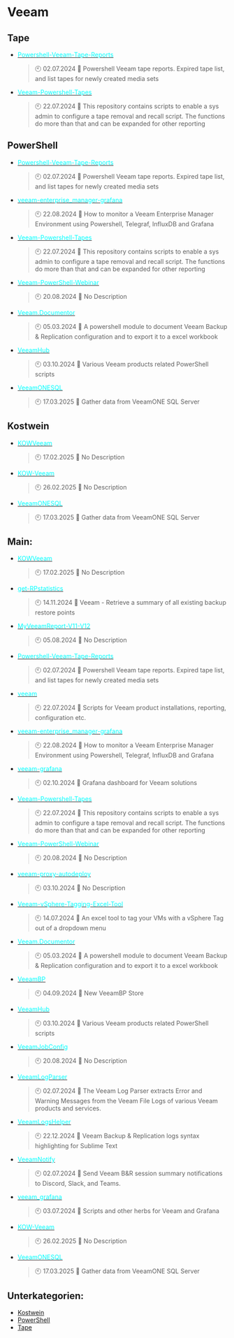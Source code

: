 # Veeam

## Tape
- [<span style="color:cyan">Powershell-Veeam-Tape-Reports</span>](https://github.com/Thamielis/Powershell-Veeam-Tape-Reports)
	> :clock10: 02.07.2024
	> :memo: Powershell Veeam tape reports. Expired tape list, and list tapes for newly created media sets
- [<span style="color:cyan">Veeam-Powershell-Tapes</span>](https://github.com/Thamielis/Veeam-Powershell-Tapes)
	> :clock10: 22.07.2024
	> :memo: This repository contains scripts to enable a sys admin to configure a tape removal and recall script. The functions do more than that and can be expanded for other reporting
## PowerShell
- [<span style="color:cyan">Powershell-Veeam-Tape-Reports</span>](https://github.com/Thamielis/Powershell-Veeam-Tape-Reports)
	> :clock10: 02.07.2024
	> :memo: Powershell Veeam tape reports. Expired tape list, and list tapes for newly created media sets
- [<span style="color:cyan">veeam-enterprise_manager-grafana</span>](https://github.com/Thamielis/veeam-enterprise_manager-grafana)
	> :clock10: 22.08.2024
	> :memo: How to monitor a Veeam Enterprise Manager Environment using Powershell, Telegraf, InfluxDB and Grafana
- [<span style="color:cyan">Veeam-Powershell-Tapes</span>](https://github.com/Thamielis/Veeam-Powershell-Tapes)
	> :clock10: 22.07.2024
	> :memo: This repository contains scripts to enable a sys admin to configure a tape removal and recall script. The functions do more than that and can be expanded for other reporting
- [<span style="color:cyan">Veeam-PowerShell-Webinar</span>](https://github.com/Thamielis/Veeam-PowerShell-Webinar)
	> :clock10: 20.08.2024
	> :memo: No Description
- [<span style="color:cyan">Veeam.Documentor</span>](https://github.com/Thamielis/Veeam.Documentor)
	> :clock10: 05.03.2024
	> :memo: A powershell module to document Veeam Backup & Replication configuration and to export it to a excel workbook
- [<span style="color:cyan">VeeamHub</span>](https://github.com/Thamielis/VeeamHub)
	> :clock10: 03.10.2024
	> :memo: Various Veeam products related PowerShell scripts
- [<span style="color:cyan">VeeamONESQL</span>](https://github.com/In-Pro-Org/VeeamONESQL)
	> :clock10: 17.03.2025
	> :memo: Gather data from VeeamONE SQL Server
## Kostwein
- [<span style="color:cyan">KOWVeeam</span>](https://github.com/KOWThamielis/KOWVeeam)
	> :clock10: 17.02.2025
	> :memo: No Description
- [<span style="color:cyan">KOW-Veeam</span>](https://github.com/In-Pro-Org/KOW-Veeam)
	> :clock10: 26.02.2025
	> :memo: No Description
- [<span style="color:cyan">VeeamONESQL</span>](https://github.com/In-Pro-Org/VeeamONESQL)
	> :clock10: 17.03.2025
	> :memo: Gather data from VeeamONE SQL Server
## Main:
- [<span style="color:cyan">KOWVeeam</span>](https://github.com/KOWThamielis/KOWVeeam)
	> :clock10: 17.02.2025
	> :memo: No Description
- [<span style="color:cyan">get-RPstatistics</span>](https://github.com/Thamielis/get-RPstatistics)
	> :clock10: 14.11.2024
	> :memo: Veeam - Retrieve a summary of all existing backup restore points
- [<span style="color:cyan">MyVeeamReport-V11-V12</span>](https://github.com/Thamielis/MyVeeamReport-V11-V12)
	> :clock10: 05.08.2024
	> :memo: No Description
- [<span style="color:cyan">Powershell-Veeam-Tape-Reports</span>](https://github.com/Thamielis/Powershell-Veeam-Tape-Reports)
	> :clock10: 02.07.2024
	> :memo: Powershell Veeam tape reports. Expired tape list, and list tapes for newly created media sets
- [<span style="color:cyan">veeam</span>](https://github.com/Thamielis/veeam)
	> :clock10: 22.07.2024
	> :memo: Scripts for Veeam product installations, reporting, configuration etc.
- [<span style="color:cyan">veeam-enterprise_manager-grafana</span>](https://github.com/Thamielis/veeam-enterprise_manager-grafana)
	> :clock10: 22.08.2024
	> :memo: How to monitor a Veeam Enterprise Manager Environment using Powershell, Telegraf, InfluxDB and Grafana
- [<span style="color:cyan">veeam-grafana</span>](https://github.com/Thamielis/veeam-grafana)
	> :clock10: 02.10.2024
	> :memo: Grafana dashboard for Veeam solutions
- [<span style="color:cyan">Veeam-Powershell-Tapes</span>](https://github.com/Thamielis/Veeam-Powershell-Tapes)
	> :clock10: 22.07.2024
	> :memo: This repository contains scripts to enable a sys admin to configure a tape removal and recall script. The functions do more than that and can be expanded for other reporting
- [<span style="color:cyan">Veeam-PowerShell-Webinar</span>](https://github.com/Thamielis/Veeam-PowerShell-Webinar)
	> :clock10: 20.08.2024
	> :memo: No Description
- [<span style="color:cyan">veeam-proxy-autodeploy</span>](https://github.com/Thamielis/veeam-proxy-autodeploy)
	> :clock10: 03.10.2024
	> :memo: No Description
- [<span style="color:cyan">Veeam-vSphere-Tagging-Excel-Tool</span>](https://github.com/Thamielis/Veeam-vSphere-Tagging-Excel-Tool)
	> :clock10: 14.07.2024
	> :memo: An excel tool to tag your VMs with a vSphere Tag out of a dropdown menu
- [<span style="color:cyan">Veeam.Documentor</span>](https://github.com/Thamielis/Veeam.Documentor)
	> :clock10: 05.03.2024
	> :memo: A powershell module to document Veeam Backup & Replication configuration and to export it to a excel workbook
- [<span style="color:cyan">VeeamBP</span>](https://github.com/Thamielis/VeeamBP)
	> :clock10: 04.09.2024
	> :memo: New VeeamBP Store
- [<span style="color:cyan">VeeamHub</span>](https://github.com/Thamielis/VeeamHub)
	> :clock10: 03.10.2024
	> :memo: Various Veeam products related PowerShell scripts
- [<span style="color:cyan">VeeamJobConfig</span>](https://github.com/Thamielis/VeeamJobConfig)
	> :clock10: 20.08.2024
	> :memo: No Description
- [<span style="color:cyan">VeeamLogParser</span>](https://github.com/Thamielis/VeeamLogParser)
	> :clock10: 02.07.2024
	> :memo: The Veeam Log Parser extracts Error and Warning Messages from the Veeam File Logs of various Veeam products and services.
- [<span style="color:cyan">VeeamLogsHelper</span>](https://github.com/Thamielis/VeeamLogsHelper)
	> :clock10: 22.12.2024
	> :memo: Veeam Backup & Replication logs syntax highlighting for Sublime Text
- [<span style="color:cyan">VeeamNotify</span>](https://github.com/Thamielis/VeeamNotify)
	> :clock10: 02.07.2024
	> :memo: Send Veeam B&R session summary notifications to Discord, Slack, and Teams.
- [<span style="color:cyan">veeam_grafana</span>](https://github.com/Thamielis/veeam_grafana)
	> :clock10: 03.07.2024
	> :memo: Scripts and other herbs for Veeam and Grafana
- [<span style="color:cyan">KOW-Veeam</span>](https://github.com/In-Pro-Org/KOW-Veeam)
	> :clock10: 26.02.2025
	> :memo: No Description
- [<span style="color:cyan">VeeamONESQL</span>](https://github.com/In-Pro-Org/VeeamONESQL)
	> :clock10: 17.03.2025
	> :memo: Gather data from VeeamONE SQL Server

## Unterkategorien:
- [Kostwein](Kostwein.md)
- [PowerShell](PowerShell.md)
- [Tape](Tape.md)

